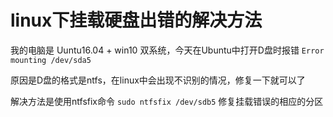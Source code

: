 linux下挂载硬盘出错的解决方法
=========================

我的电脑是 Uuntu16.04 + win10 双系统，今天在Ubuntu中打开D盘时报错 `Error mounting /dev/sda5`

原因是D盘的格式是ntfs，在linux中会出现不识别的情况，修复一下就可以了

解决方法是使用ntfsfix命令 `sudo ntfsfix /dev/sdb5` 修复挂载错误的相应的分区

